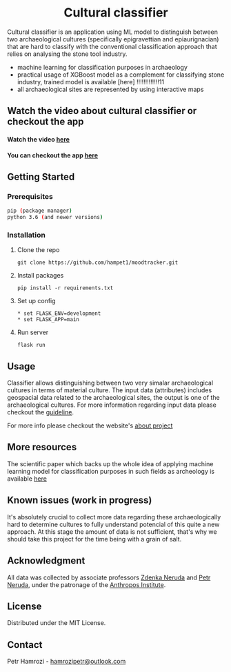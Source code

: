 <h1 align="center"> Cultural classifier </h1>

Cultural classifier is an application using ML model to distinguish between two archaeological cultures (specifically epigravettian and epiaurignacian) that are hard to classify with the conventional classification approach that relies on analysing the stone tool industry.<br>

* machine learning for classification purposes in archaeology
* practical usage of XGBoost  model as a complement for classifying stone industry, trained model is available [here] !!!!!!!!!!!!!11
* all archaeological sites are represented by using interactive maps

## Watch the video about cultural classifier or checkout the app

<h4>Watch the video <a href="https://trackmood.herokuapp.com">here</a></h4>
<h4>You can checkout the app <a href="https://cultural-classifier.herokuapp.com/">here</a></h4>


<!-- GETTING STARTED -->
## Getting Started

### Prerequisites

  ```sh
  pip (package manager)
  python 3.6 (and newer versions)
  ```

### Installation


1. Clone the repo
   ```
   git clone https://github.com/hampet1/moodtracker.git
   ```
2. Install packages
   ```
   pip install -r requirements.txt
   ```
3. Set up config
   ```
   * set FLASK_ENV=development
   * set FLASK_APP=main
   ```
4. Run server
   ```
   flask run
   ```  

<!-- USAGE EXAMPLES -->
## Usage

Classifier allows distinguishing between two very simalar archaeological cultures in terms of material culture. The input data (attributes) includes 
geospacial data related to the archaeological sites, the output is one of the archaeological cultures.
For more information regarding input data please checkout the [guideline](https://cultural-classifier.herokuapp.com/guideline).

For more info please checkout the website's [about project](https://cultural-classifier.herokuapp.com/about-project)

## More resources

The scientific paper which backs up the whole idea of applying machine learning model for classification purposes in such fields as archeology is available [here](https://www.sciencedirect.com/science/article/abs/pii/S1040618220303657)  

## Known issues (work in progress)

It's absolutely crucial to collect more data regarding these archaeologically hard to determine cultures to fully understand potencial of this quite a 
new approach. At this stage the amount of data is not sufficient, that's why we should take this project for the time being with a grain of salt. 

## Acknowledgment

All data was collected by associate professors [Zdenka Neruda](https://www.researchgate.net/scientific-contributions/Zdenka-Nerudova-51407602) and 
[Petr Neruda](https://www.researchgate.net/profile/Petr-Neruda), under the patronage of the [Anthropos Institute](http://www.mzm.cz/en/anthropos-pavilion/).  

<!-- LICENSE -->
## License

Distributed under the MIT License.


<!-- CONTACT -->
## Contact

Petr Hamrozi - hamrozipetr@outlook.com








